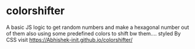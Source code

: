 # colorshifter

A basic JS logic to get random numbers and make a hexagonal number out of them
also using some predefined colors to shift bw them....
styled By CSS visit 
https://Abhishek-init.github.io/colorshifter/
